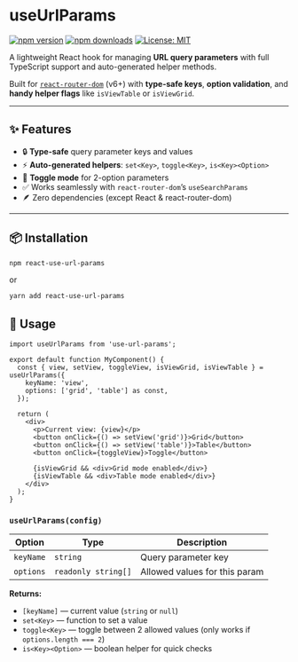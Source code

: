# useUrlParams

[![npm version](https://img.shields.io/npm/v/use-url-params?color=blue)](https://www.npmjs.com/package/use-url-params)
[![npm downloads](https://img.shields.io/npm/dw/use-url-params)](https://www.npmjs.com/package/use-url-params)
[![License: MIT](https://img.shields.io/badge/license-MIT-green)](./LICENSE)

A lightweight React hook for managing **URL query parameters** with full TypeScript support and auto-generated helper methods.

Built for [`react-router-dom`](https://reactrouter.com/) (v6+) with **type-safe keys**, **option validation**, and **handy helper flags** like `isViewTable` or `isViewGrid`.

---

## ✨ Features

- 🔒 **Type-safe** query parameter keys and values
- ⚡ **Auto-generated helpers**: `set<Key>`, `toggle<Key>`, `is<Key><Option>`
- 🔄 **Toggle mode** for 2-option parameters
- ✅ Works seamlessly with `react-router-dom`’s `useSearchParams`
- 🪶 Zero dependencies (except React & react-router-dom)

---

## 📦 Installation

```bash
npm react-use-url-params
```
or
```bash
yarn add react-use-url-params
```
## 🚀 Usage

```tsx
import useUrlParams from 'use-url-params';

export default function MyComponent() {
  const { view, setView, toggleView, isViewGrid, isViewTable } = useUrlParams({
    keyName: 'view',
    options: ['grid', 'table'] as const,
  });

  return (
    <div>
      <p>Current view: {view}</p>
      <button onClick={() => setView('grid')}>Grid</button>
      <button onClick={() => setView('table')}>Table</button>
      <button onClick={toggleView}>Toggle</button>

      {isViewGrid && <div>Grid mode enabled</div>}
      {isViewTable && <div>Table mode enabled</div>}
    </div>
  );
}
``` 

### `useUrlParams(config)`

| Option       | Type                              | Description |
|--------------|-----------------------------------|-------------|
| `keyName`    | `string`                          | Query parameter key |
| `options`    | `readonly string[]`               | Allowed values for this param |

**Returns:**
- `[keyName]` — current value (`string` or `null`)
- `set<Key>` — function to set a value
- `toggle<Key>` — toggle between 2 allowed values (only works if `options.length === 2`)
- `is<Key><Option>` — boolean helper for quick checks

      

